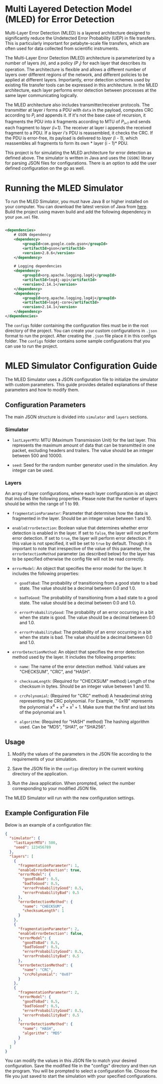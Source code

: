 # Multi Layered Detection Model (MLED) for Error Detection

Multi-Layer Error Detection (MLED) is a layered architecture designed to significantly reduce the Undetected Error
Probability (UEP) in file transfers. This is particularly important for petabyte-scale file transfers, which are often
used for data collected from scientific instruments.

The Multi-Layer Error Detection (MLED) architecture is parameterized by a number of layers *(n)*, and a policy *(P<sub>
i</sub>)* for each layer that describes its operation. The architecture is flexible and allows a different number of
layers over different regions of the network, and different policies to be applied at different layers. Importantly,
error detection schemes used by existing file transfer tools can be expressed in this architecture.
In the MLED architecture, each layer performs error detection between processes at the same layer communicating
logically.

The MLED architecture also includes transmitter/receiver protocols. The transmitter at layer *i* forms a PDU with `data`
in the payload, computes CRC according to *P<sub>i</sub>* and appends it. If it's not the base case of recursion, it
fragments the PDU into *k* fragments according to MTU of *P<sub>i+1</sub>* and sends each fragment to *layer (i+1)*. The
receiver at layer i appends the received fragment to a PDU. If a *layer i's* PDU is reassembled, it checks the CRC. If
the PDU is error-free, its payload is delivered to *layer (i - 1)*, which reassembles all fragments to form its own *
layer (i - 1)* PDU.

This project is for simulating the MLED architecture for error detection as defined above. The simulator is written in
Java and uses the `[GSON]` library for parsing JSON files for configurations. There is an option to add the user defined
configuration on the go as well.

# Running the MLED Simulator

To run the MLED Simulator, you must have Java 8 or higher installed on your computer. You can download the latest
version of Java from [here](https://www.java.com/en/download/).
Build the project using maven build and add the following dependency in your `pom.xml` file.

```xml

<dependencies>
    # GSON dependency
    <dependency>
        <groupId>com.google.code.gson</groupId>
        <artifactId>gson</artifactId>
        <version>2.8.6</version>
    </dependency>

    # Logging dependencies
    <dependency>
        <groupId>org.apache.logging.log4j</groupId>
        <artifactId>log4j-api</artifactId>
        <version>2.14.1</version>
    </dependency>
    <dependency>
        <groupId>org.apache.logging.log4j</groupId>
        <artifactId>log4j-core</artifactId>
        <version>2.14.1</version>
    </dependency>
</dependencies>
```

The `configs` folder containing the configuration files must be in the root directory of the project. You can create
your custom configurations in `.json` format to run the project. After creating the `.json` file place it in this
configs folder. The `configs` folder contains some sample configurations that you can use to run the project.

# MLED Simulator Configuration Guide

The MLED Simulator uses a JSON configuration file to initialize the simulator with custom parameters. This guide
provides detailed explanations of these parameters and how to modify them.

## Configuration Parameters

The main JSON structure is divided into `simulator` and `layers` sections.

### Simulator

- `lastLayerMTU`: MTU (Maximum Transmission Unit) for the last layer. This represents the maximum amount of data that
  can be transmitted in one packet, excluding headers and trailers. The value should be an integer between 500 and
    10000.

- `seed`: Seed for the random number generator used in the simulation. Any integer can be used.

### Layers

An array of layer configurations, where each layer configuration is an object that includes the following properties.
Please note that the number of layers should be within the range of 1 to 99.

- `fragmentationParameter`: Parameter that determines how the data is fragmented in the layer. Should be an integer
  value between 1 and 10.
- `enableErrorDetection`: Boolean value that determines whether error detection is enabled in the layer. If set to
  `false`, the layer will not perform error detection. If set to `true`, the layer will perform error detection. If this
  value is not specified, it will be set to `true` by default. Though it is important to note that irrespective of the
  value of this parameter, the `errorDetectionMethod` parameter (as described below) for the layer has to be specified
  otherwise the config file will not be read correctly.

- `errorModel`: An object that specifies the error model for the layer. It includes the following properties:

    - `goodToBad`: The probability of transitioning from a good state to a bad state. The value should be a decimal
      between 0.0 and 1.0.

    - `badToGood`: The probability of transitioning from a bad state to a good state. The value should be a decimal
      between 0.0 and 1.0.

    - `errorProbabilityGood`: The probability of an error occurring in a bit when the state is good. The value should be
      a decimal between 0.0 and 1.0.

    - `errorProbabilityBad`: The probability of an error occurring in a bit when the state is bad. The value should be a
      decimal between 0.0 and 1.0.

- `errorDetectionMethod`: An object that specifies the error detection method used by the layer. It includes the
  following properties:

    - `name`: The name of the error detection method. Valid values are "CHECKSUM", "CRC", and "HASH".

    - `checksumLength`: (Required for "CHECKSUM" method) Length of the checksum in bytes. Should be an integer value
      between 1 and 10.

    - `crcPolynomial`: (Required for "CRC" method) A hexadecimal string representing the CRC polynomial. For Example, "
      0x1B" represents the polynomial x<sup>4</sup> + x<sup>3</sup> + x<sup>1</sup> + 1. Make sure that
      the first and last bits of the polynomial are 1.

    - `algorithm`: (Required for "HASH" method) The hashing algorithm used. Can be "MD5", "SHA1", or "SHA256".

## Usage

1. Modify the values of the parameters in the JSON file according to the requirements of your simulation.

2. Save the JSON file in the `configs` directory in the current working directory of the application.

3. Run the Java application. When prompted, select the number corresponding to your modified JSON file.

The MLED Simulator will run with the new configuration settings.

## Example Configuration File

Below is an example of a configuration file:

```json
{
  "simulator": {
    "lastLayerMTU": 500,
    "seed": 123456789
  },
  "layers": [
    {
      "fragmentationParameter": 1,
      "enableErrorDetection": true,
      "errorModel": {
        "goodToBad": 0.5,
        "badToGood": 0.5,
        "errorProbabilityGood": 0.5,
        "errorProbabilityBad": 0.5
      },
      "errorDetectionMethod": {
        "name": "CHECKSUM",
        "checksumLength": 1
      }
    },
    {
      "fragmentationParameter": 2,
      "enableErrorDetection": false,
      "errorModel": {
        "goodToBad": 0.5,
        "badToGood": 0.5,
        "errorProbabilityGood": 0.5,
        "errorProbabilityBad": 0.5
      },
      "errorDetectionMethod": {
        "name": "CRC",
        "crcPolynomial": "0x07"
      }
    },
    {
      "fragmentationParameter": 2,
      "errorModel": {
        "goodToBad": 0.5,
        "badToGood": 0.5,
        "errorProbabilityGood": 0.5,
        "errorProbabilityBad": 0.5
      },
      "errorDetectionMethod": {
        "name": "HASH",
        "algorithm": "MD5"
      }
    }
  ]
}
```

You can modify the values in this JSON file to match your desired configuration. Save the modified file in the "configs"
directory and then run the program. You will be prompted to select a configuration file. Choose the file you just saved
to start the simulation with your specified configurations.

